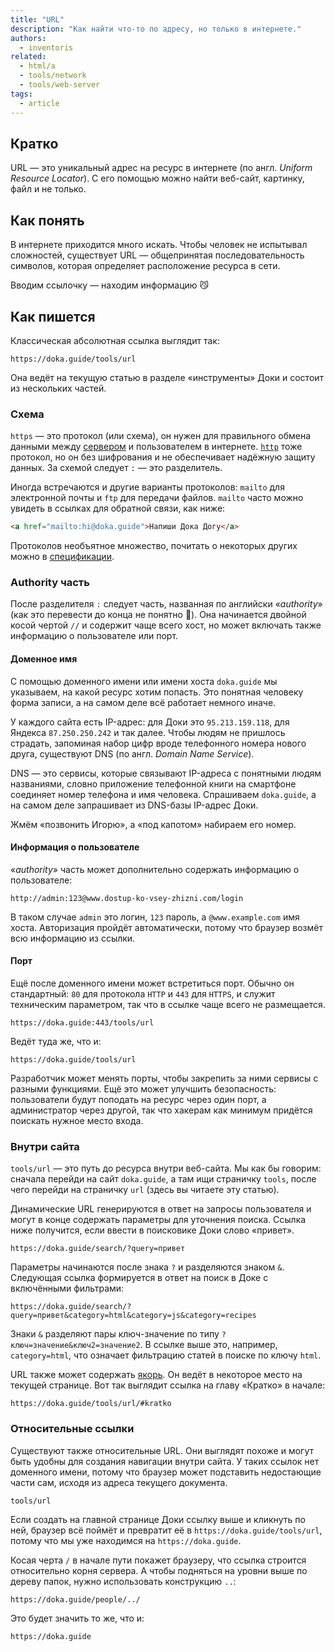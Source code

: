 ```yaml
---
title: "URL"
description: "Как найти что-то по адресу, но только в интернете."
authors:
  - inventoris
related:
  - html/a
  - tools/network
  - tools/web-server
tags:
  - article
---
```


## Кратко

URL — это уникальный адрес на ресурс в интернете (по англ. _Uniform Resource Locator_). С его помощью можно найти веб-сайт, картинку, файл и не только.

## Как понять

В интернете приходится много искать. Чтобы человек не испытывал сложностей, существует URL — общепринятая последовательность символов, которая определяет расположение ресурса в сети.

Вводим ссылочку — находим информацию 😼

## Как пишется

Классическая абсолютная ссылка выглядит так:

```url
https://doka.guide/tools/url
```

Она ведёт на текущую статью в разделе «инструменты» Доки и состоит из нескольких частей.

### Схема

`https` — это протокол (или схема), он нужен для правильного обмена данными между [сервером](/tools/web-server/) и пользователем в интернете. [`http`](/tools/http-protocol/) тоже протокол, но он без шифрования и не обеспечивает надёжную защиту данных. За схемой следует `:` — это разделитель.

Иногда встречаются и другие варианты протоколов: `mailto` для электронной почты и `ftp` для передачи файлов. `mailto` часто можно увидеть в ссылках для обратной связи, как ниже:

```html
<a href="mailto:hi@doka.guide">Напиши Дока Догу</a>
```

<aside>

Протоколов необъятное множество, почитать о некоторых других можно в [спецификации](https://www.w3.org/Addressing/URL/url-spec.txt#:~:text=encoded%0A%20%20%20and%20decoded.-,Specific%20Schemes,-The%20mapping%20for).

</aside>

### Authority часть

После разделителя `:` следует часть, названная по английски «_authority_» (как это перевести до конца не понятно 🤖). Она начинается двойной косой чертой `//` и содержит чаще всего хост, но может включать также информацию о пользователе или порт.

#### Доменное имя

С помощью доменного имени или имени хоста `doka.guide` мы указываем, на какой ресурс хотим попасть. Это понятная человеку форма записи, а на самом деле всё работает немного иначе.

У каждого сайта есть IP-адрес: для Доки это `95.213.159.118`, для Яндекса `87.250.250.242` и так далее. Чтобы людям не пришлось страдать, запоминая набор цифр вроде телефонного номера нового друга, существуют DNS (по англ. _Domain Name Service_).

DNS — это сервисы, которые связывают IP-адреса с понятными людям названиями, словно приложение телефонной книги на смартфоне соединяет номер телефона и имя человека. Спрашиваем `doka.guide`, а на самом деле запрашивает из DNS-базы IP-адрес Доки.

Жмём «позвонить Игорю», а «под капотом» набираем его номер.

#### Информация о пользователе

«_authority_» часть может дополнительно содержать информацию о пользователе:

```url
http://admin:123@www.dostup-ko-vsey-zhizni.com/login
```

В таком случае `admin` это логин, `123` пароль, а `@www.example.com` имя хоста. Авторизация пройдёт автоматически, потому что браузер возмёт всю информацию из ссылки.

#### Порт

Ещё после доменного имени может встретиться порт. Обычно он стандартный: `80` для протокола `HTTP` и `443` для `HTTPS`, и служит техническим параметром, так что в ссылке чаще всего не размещается.

```url
https://doka.guide:443/tools/url
```

Ведёт туда же, что и:

```url
https://doka.guide/tools/url
```

Разработчик может менять порты, чтобы закрепить за ними сервисы с разными функциями. Ещё это может улучшить безопасность: пользователи будут поподать на ресурс через один порт, а администратор через другой, так что хакерам как минимум придётся поискать нужное место входа.

### Внутри сайта

`tools/url` — это путь до ресурса внутри веб-сайта. Мы как бы говорим: сначала перейди на сайт `doka.guide`, а там ищи страничку `tools`, после чего перейди на страничку `url` (здесь вы читаете эту статью).

Динамические URL генерируются в ответ на запросы пользователя и могут в конце содержать параметры для уточнения поиска. Ссылка ниже получится, если ввести в поисковике Доки слово «привет».

```url
https://doka.guide/search/?query=привет
```

Параметры начинаются после знака `?` и разделяются знаком `&`. Следующая ссылка формируется в ответ на поиск в Доке с включёнными фильтрами:

```url
https://doka.guide/search/?query=привет&category=html&category=js&category=recipes
```

Знаки `&` разделяют пары ключ-значение по типу `?ключ=значение&ключ2=значение2`. В ссылке выше это, например, `category=html`, что означает фильтрацию статей в поиске по ключу `html`.

URL также может содержать [якорь](/html/a/). Он ведёт в некоторое место на текущей странице. Вот так выглядит ссылка на главу «Кратко» в начале:

```url
https://doka.guide/tools/url/#kratko
```

### Относительные ссылки

Существуют также относительные URL. Они выглядят похоже и могут быть удобны для создания навигации внутри сайта. У таких ссылок нет доменного имени, потому что браузер может подставить недостающие части сам, исходя из адреса текущего документа.

```url
tools/url
```

Если создать на главной странице Доки ссылку выше и кликнуть по ней, браузер всё поймёт и превратит её в `https://doka.guide/tools/url`, потому что мы уже находимся на `https://doka.guide`.

Косая черта `/` в начале пути покажет браузеру, что ссылка строится относительно корня сервера. А чтобы подняться на уровни выше по дереву папок, нужно использовать конструкцию `..`:

```url
https://doka.guide/people/../
```

Это будет значить то же, что и:

```url
https://doka.guide
```
